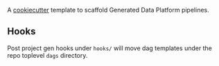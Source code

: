 A [cookiecutter](https://cookiecutter.readthedocs.io/) template to scaffold Generated Data Platform
pipelines.

## Hooks
Post project gen hooks under `hooks/` will move dag templates 
under the repo toplevel `dags` directory.
